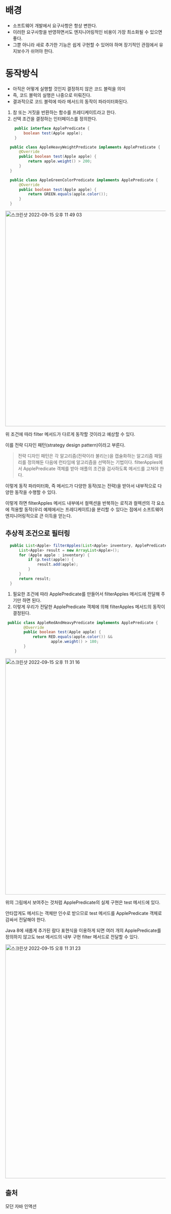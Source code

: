 # 배경
- 소프트웨어 개발에서 요구사항은 항상 변한다.
- 이러한 요구사항을 반영하면서도 엔지니어링적인 비용이 가장 최소화될 수 있으면 좋다.
- 그뿐 아니라 새로 추가한 기능은 쉽게 구현할 수 있어야 하며 장기적인 관점에서 유지보수가 쉬어야 한다.

# 동작방식
- 아직은 어떻게 실행할 것인지 결정하지 않은 코드 블럭을 의미
- 즉, 코드 블럭의 실행은 나중으로 미뤄진다.
- 결과적으로 코드 블럭에 따라 메서드의 동작이 파라미터화된다.

1. 참 또는 거짓을 반환하는 함수를 프레디케이트라고 한다.
2. 선택 조건을 결정하는 인터페이스를 정의한다.

```java
    public interface ApplePredicate {
        boolean test(Apple apple);
    }
```

```java
  public class AppleHeavyWeightPredicate implements ApplePredicate {
      @Override
      public boolean test(Apple apple) {
          return apple.weight() > 200;
      }
  }
```

```java
  public class AppleGreenColorPredicate implements ApplePredicate {
      @Override
      public boolean test(Apple apple) {
          return GREEN.equals(apple.color());
      }
  }
```

<img width="676" alt="스크린샷 2022-09-15 오후 11 49 03" src="https://user-images.githubusercontent.com/59434443/190435452-f9e73432-432e-48c1-8d70-2d49d11b3771.png">

위 조건에 따라 filter 메서드가 다르게 동작할 것이라고 예상할 수 있다.

이를 전략 디자인 패턴(strategy design pattern)이라고 부른다.

> 전략 디자인 패턴은 각 알고리즘(전략이라 불리는)을 캡슐화하는 알고리즘 패밀리를 정의해둔 다음에 런타임에 알고리즘을 선택하는 기법이다.
filterApples에서 ApplePredicate 객체를 받아 애플의 조건을 검사하도록 메서드를 고쳐야 한다.

이렇게 동작 파라미터화, 즉 메서드가 다양한 동작(또는 전략)을 받아서 내부적으로 다양한 동작을 수행할 수 있다.   

이렇게 하면 filterApples 메서드 내부에서 컬렉션을 반복하는 로직과 컬렉션의 각 요소에 적용할 동작(우리 예제에서는 프레디케이트)을 분리할 수 있다는 점에서 소프트웨어 엔지니어링적으로 큰 이득을 얻는다.

## 추상적 조건으로 필터링
```java
  public List<Apple> filterApples(List<Apple> inventory, ApplePredicate p) {
      List<Apple> result = new ArrayList<Apple>();
      for (Apple apple : inventory) {
          if (p.test(apple)) {
              result.add(apple);
          }
      }
      return result;
  }
```
1. 필요한 조건에 따라 ApplePredicate를 만들어서 filterApples 메서드에 전달해 주기만 하면 된다.
2. 이렇게 우리가 전달한 ApplePredicate 객체에 의해 filterApples 메서드의 동작이 결정된다.

```java
 public class AppleRedAndHeavyPredicate implements ApplePredicate {
        @Override
        public boolean test(Apple apple) {
            return RED.equals(apple.color()) &&
                    apple.weight() > 180;
        }
    }
```

<img width="741" alt="스크린샷 2022-09-15 오후 11 31 16" src="https://user-images.githubusercontent.com/59434443/190434094-6a3090e3-3a7b-4888-a967-a4bb6ef5563e.png">

위의 그림에서 보여주는 것처럼 ApplePredicate의 실제 구현은 test 메서드에 있다.

안타깝게도 메서드는 객체만 인수로 받으므로 test 메서드를 ApplePredicate 객체로 감싸서 전달해야 한다.

Java 8에 새롭게 추가된 람다 표현식을 이용하게 되면 여러 개의 ApplePredicate를 정의하지 않고도 test 메서드의 내부 구현 filter 메서드로 전달할 수 있다.

<img width="734" alt="스크린샷 2022-09-15 오후 11 31 23" src="https://user-images.githubusercontent.com/59434443/190432841-5890b4df-0126-498b-9c60-93ff34e8df48.png">

## 출처
모던 자바 인액션


